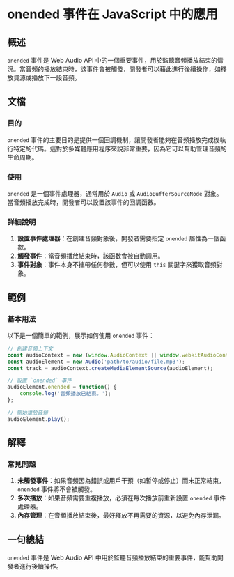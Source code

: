 <!--
Meta Description: # onended 事件在 JavaScript 中的應用 ## 概述 `onended` 事件是 Web Audio API 中的一個重要事件，用於監聽音頻播放結束的情況。當音頻的播放結束時，該事件會被觸發，開發者可以藉此進行後續操作，如釋放資源或播放下一段音頻。 ## 文檔 ### 目的 `on...
Meta Keywords: onended, audio, audioelement, const, audiocontext
-->

# onended 事件在 JavaScript 中的應用

## 概述
`onended` 事件是 Web Audio API 中的一個重要事件，用於監聽音頻播放結束的情況。當音頻的播放結束時，該事件會被觸發，開發者可以藉此進行後續操作，如釋放資源或播放下一段音頻。

## 文檔
### 目的
`onended` 事件的主要目的是提供一個回調機制，讓開發者能夠在音頻播放完成後執行特定的代碼。這對於多媒體應用程序來說非常重要，因為它可以幫助管理音頻的生命周期。

### 使用
`onended` 是一個事件處理器，通常用於 `Audio` 或 `AudioBufferSourceNode` 對象。當音頻播放完成時，開發者可以設置該事件的回調函數。

### 詳細說明
1. **設置事件處理器**：在創建音頻對象後，開發者需要指定 `onended` 屬性為一個函數。
2. **觸發事件**：當音頻播放結束時，該函數會被自動調用。
3. **事件對象**：事件本身不攜帶任何參數，但可以使用 `this` 關鍵字來獲取音頻對象。

## 範例
### 基本用法
以下是一個簡單的範例，展示如何使用 `onended` 事件：

```javascript
// 創建音頻上下文
const audioContext = new (window.AudioContext || window.webkitAudioContext)();
const audioElement = new Audio('path/to/audio/file.mp3');
const track = audioContext.createMediaElementSource(audioElement);

// 設置 `onended` 事件
audioElement.onended = function() {
    console.log('音頻播放已結束。');
};

// 開始播放音頻
audioElement.play();
```

## 解釋
### 常見問題
1. **未觸發事件**：如果音頻因為錯誤或用戶干預（如暫停或停止）而未正常結束，`onended` 事件將不會被觸發。
2. **多次播放**：如果音頻需要重複播放，必須在每次播放前重新設置 `onended` 事件處理器。
3. **內存管理**：在音頻播放結束後，最好釋放不再需要的資源，以避免內存泄漏。

## 一句總結
`onended` 事件是 Web Audio API 中用於監聽音頻播放結束的重要事件，能幫助開發者進行後續操作。